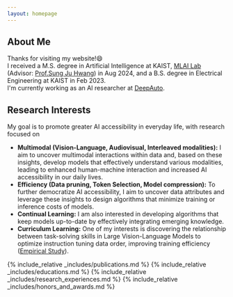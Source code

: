 ```yaml
---
layout: homepage
---
```


## About Me

Thanks for visiting my website!😄     
I received a M.S. degree in Artificial Intelligence at KAIST, [MLAI Lab](https://www.mlai-kaist.com/) (Advisor: [Prof.Sung Ju Hwang](http://www.sungjuhwang.com/)) in Aug 2024, and a B.S. degree in Electrical Engineering at KAIST in Feb 2023.     
I'm currently working as an AI researcher at [DeepAuto](https://www.deepauto.ai/).     

## Research Interests
My goal is to promote greater AI accessibility in everyday life, with research focused on
- **Multimodal (Vision-Language, Audiovisual, Interleaved modalities):** I aim to uncover multimodal interactions within data and, based on these insights, develop models that effectively understand various modalities, leading to enhanced human-machine interaction and increased AI accessibility in our daily lives.     
- **Efficiency (Data pruning, Token Selection, Model compression):** To further democratize AI accessibility, I aim to uncover data attributes and leverage these insights to design algorithms that minimize training or inference costs of models.          
- **Continual Learning:** I am also interested in developing algorithms that keep models up-to-date by effectively integrating emerging knowledge.
- **Curriculum Learning:** One of my interests is discovering the relationship between task-solving skills in Large Vision-Language Models to optimize instruction tuning data order, improving training efficiency ([Empirical Study](./assets/files/empirical_study.pdf)).

{% include_relative _includes/publications.md %}
{% include_relative _includes/educations.md %}
{% include_relative _includes/research_experiences.md %}
{% include_relative _includes/honors_and_awards.md %}
